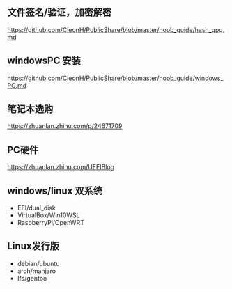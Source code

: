 ## 文件签名/验证，加密解密 
https://github.com/CleonH/PublicShare/blob/master/noob_guide/hash_gpg.md

## windowsPC 安装 
https://github.com/CleonH/PublicShare/blob/master/noob_guide/windows_PC.md

## 笔记本选购
https://zhuanlan.zhihu.com/p/24671709

## PC硬件
https://zhuanlan.zhihu.com/UEFIBlog

## windows/linux 双系统 
- EFI/dual_disk
- VirtualBox/Win10WSL
- RaspberryPi/OpenWRT

## Linux发行版
 - debian/ubuntu
 - arch/manjaro
 - lfs/gentoo
 
